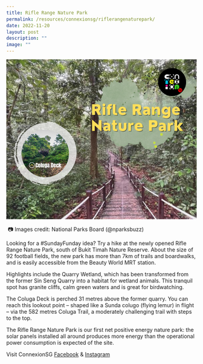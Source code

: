```yaml
---
title: Rifle Range Nature Park
permalink: /resources/connexionsg/riflerangenaturepark/
date: 2022-11-20
layout: post
description: ""
image: ""
---
```

![](/images/connexionsg/2022/Rifle%20Range%20Nature%20Park%20IG%20post.png)

 📷 Images credit: National Parks Board (@nparksbuzz)

Looking for a #SundayFunday idea? Try a hike at the newly opened Rifle Range Nature Park, south of Bukit Timah Nature Reserve. About the size of 92 football fields, the new park has more than 7km of trails and boardwalks, and is easily accessible from the Beauty World MRT station.

Highlights include the Quarry Wetland, which has been transformed from the former Sin Seng Quarry into a habitat for wetland animals. This tranquil spot has granite cliffs, calm green waters and is great for birdwatching.

The Coluga Deck is perched 31 metres above the former quarry. You can reach this lookout point – shaped like a Sunda colugo (flying lemur) in flight – via the 582 metres Coluga Trail, a moderately challenging trail with steps to the top.

The Rifle Range Nature Park is our first net positive energy nature park: the solar panels installed all around produces more energy than the operational power consumption is expected of the site.


Visit ConnexionSG [Facebook](https://www.facebook.com/ConnexionSG) & [Instagram](https://www.instagram.com/connexionsg/)